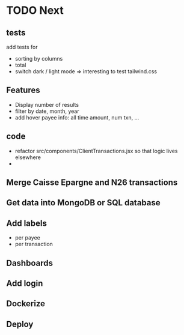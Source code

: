 # TODO Next

## tests
add tests for
- sorting by columns
- total
- switch dark / light mode => interesting to test tailwind.css

## Features
- Display number of results
- filter by date, month, year
- add hover payee info: all time amount, num txn, ...


## code
- refactor src/components/ClientTransactions.jsx so that logic lives elsewhere
-

## Merge Caisse Epargne and N26 transactions


## Get data into MongoDB or SQL database

## Add labels
- per payee
- per transaction

## Dashboards

## Add login

## Dockerize

## Deploy